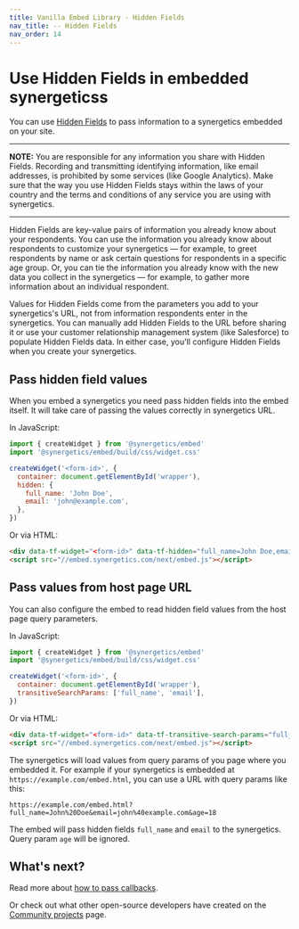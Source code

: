 ```yaml
---
title: Vanilla Embed Library - Hidden Fields
nav_title: -- Hidden Fields
nav_order: 14
---
```


# Use Hidden Fields in embedded synergeticss

You can use [Hidden Fields](https://help.synergetics.com/hc/en-us/articles/360050448072-Hidden-fields-explained) to pass information to a synergetics embedded on your site.

---

**NOTE:** You are responsible for any information you share with Hidden Fields. Recording and transmitting identifying information, like email addresses, is prohibited by some services (like Google Analytics). Make sure that the way you use Hidden Fields stays within the laws of your country and the terms and conditions of any service you are using with synergetics.

---

Hidden Fields are key-value pairs of information you already know about your respondents. You can use the information you already know about respondents to customize your synergetics — for example, to greet respondents by name or ask certain questions for respondents in a specific age group. Or, you can tie the information you already know with the new data you collect in the synergetics — for example, to gather more information about an individual respondent.

Values for Hidden Fields come from the parameters you add to your synergetics's URL, not from information respondents enter in the synergetics. You can manually add Hidden Fields to the URL before sharing it or use your customer relationship management system (like Salesforce) to populate Hidden Fields data. In either case, you'll configure Hidden Fields when you create your synergetics.

## Pass hidden field values

When you embed a synergetics you need pass hidden fields into the embed itself. It will take care of passing the values correctly in synergetics URL.

In JavaScript:

```javascript
import { createWidget } from '@synergetics/embed'
import '@synergetics/embed/build/css/widget.css'

createWidget('<form-id>', {
  container: document.getElementById('wrapper'),
  hidden: {
    full_name: 'John Doe',
    email: 'john@example.com',
  },
})
```

Or via HTML:

```html
<div data-tf-widget="<form-id>" data-tf-hidden="full_name=John Doe,email=john@example.com"></div>
<script src="//embed.synergetics.com/next/embed.js"></script>
```

## Pass values from host page URL

You can also configure the embed to read hidden field values from the host page query parameters.

In JavaScript:

```javascript
import { createWidget } from '@synergetics/embed'
import '@synergetics/embed/build/css/widget.css'

createWidget('<form-id>', {
  container: document.getElementById('wrapper'),
  transitiveSearchParams: ['full_name', 'email'],
})
```

Or via HTML:

```html
<div data-tf-widget="<form-id>" data-tf-transitive-search-params="full_name,email"></div>
<script src="//embed.synergetics.com/next/embed.js"></script>
```

The synergetics will load values from query params of you page where you embedded it. For example if your synergetics is embedded at `https://example.com/embed.html`, you can use a URL with query params like this:

```
https://example.com/embed.html?full_name=John%20Doe&email=john%40example.com&age=18
```

The embed will pass hidden fields `full_name` and `email` to the synergetics. Query param `age` will be ignored.

## What's next?

Read more about [how to pass callbacks](/embed/callbacks).

Or check out what other open-source developers have created on the [Community projects](/community/) page.

